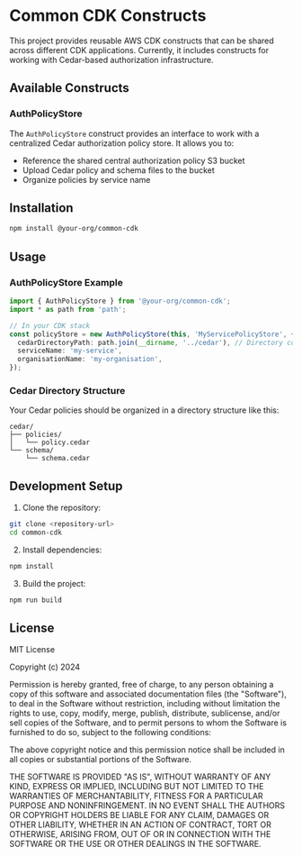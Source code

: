 # Common CDK Constructs

This project provides reusable AWS CDK constructs that can be shared across different CDK applications. Currently, it includes constructs for working with Cedar-based authorization infrastructure.

## Available Constructs

### AuthPolicyStore

The `AuthPolicyStore` construct provides an interface to work with a centralized Cedar authorization policy store. It allows you to:

- Reference the shared central authorization policy S3 bucket
- Upload Cedar policy and schema files to the bucket
- Organize policies by service name

## Installation

```bash
npm install @your-org/common-cdk
```

## Usage

### AuthPolicyStore Example

```typescript
import { AuthPolicyStore } from '@your-org/common-cdk';
import * as path from 'path';

// In your CDK stack
const policyStore = new AuthPolicyStore(this, 'MyServicePolicyStore', {
  cedarDirectoryPath: path.join(__dirname, '../cedar'), // Directory containing your Cedar policies
  serviceName: 'my-service',
  organisationName: 'my-organisation',
});
```

### Cedar Directory Structure

Your Cedar policies should be organized in a directory structure like this:

```
cedar/
├── policies/
│   └── policy.cedar
└── schema/
    └── schema.cedar
```

## Development Setup

1. Clone the repository:

```bash
git clone <repository-url>
cd common-cdk
```

2. Install dependencies:

```bash
npm install
```

3. Build the project:

```bash
npm run build
```

## License

MIT License

Copyright (c) 2024

Permission is hereby granted, free of charge, to any person obtaining a copy
of this software and associated documentation files (the "Software"), to deal
in the Software without restriction, including without limitation the rights
to use, copy, modify, merge, publish, distribute, sublicense, and/or sell
copies of the Software, and to permit persons to whom the Software is
furnished to do so, subject to the following conditions:

The above copyright notice and this permission notice shall be included in all
copies or substantial portions of the Software.

THE SOFTWARE IS PROVIDED "AS IS", WITHOUT WARRANTY OF ANY KIND, EXPRESS OR
IMPLIED, INCLUDING BUT NOT LIMITED TO THE WARRANTIES OF MERCHANTABILITY,
FITNESS FOR A PARTICULAR PURPOSE AND NONINFRINGEMENT. IN NO EVENT SHALL THE
AUTHORS OR COPYRIGHT HOLDERS BE LIABLE FOR ANY CLAIM, DAMAGES OR OTHER
LIABILITY, WHETHER IN AN ACTION OF CONTRACT, TORT OR OTHERWISE, ARISING FROM,
OUT OF OR IN CONNECTION WITH THE SOFTWARE OR THE USE OR OTHER DEALINGS IN THE
SOFTWARE.

